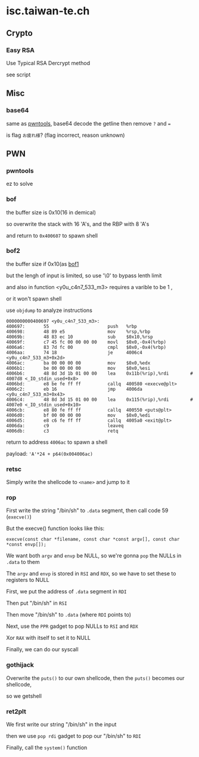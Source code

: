 # isc.taiwan-te.ch

## Crypto

### Easy RSA

Use Typical RSA Dercrypt method

see script


## Misc

### base64

same as [pwntools](#pwntools), base64 decode the getline then remove `?` and `=`

is flag `お疲れ様`? (flag incorrect, reason unknown)



## PWN

### pwntools

ez to solve

### bof

the buffer size is 0x10(16 in demical)

so overwrite the stack with 16 'A's, and the RBP with 8 'A's

and return to `0x400607` to spawn shell

### bof2

the buffer size if 0x10(as [bof1](#bof1)

but the lengh of input is limited, so use '\0' to bypass lenth limit

and also in function <y0u_c4n7_533_m3> requires a varible to be 1 ,

or it won't spawn shell

use `objdump` to analyze instructions

    0000000000400697 <y0u_c4n7_533_m3>:
    400697:       55                      push   %rbp
    400698:       48 89 e5                mov    %rsp,%rbp
    40069b:       48 83 ec 10             sub    $0x10,%rsp
    40069f:       c7 45 fc 00 00 00 00    movl   $0x0,-0x4(%rbp)
    4006a6:       83 7d fc 00             cmpl   $0x0,-0x4(%rbp)
    4006aa:       74 18                   je     4006c4 <y0u_c4n7_533_m3+0x2d>
    4006ac:       ba 00 00 00 00          mov    $0x0,%edx
    4006b1:       be 00 00 00 00          mov    $0x0,%esi
    4006b6:       48 8d 3d 1b 01 00 00    lea    0x11b(%rip),%rdi        # 4007d8 <_IO_stdin_used+0x8>
    4006bd:       e8 be fe ff ff          callq  400580 <execve@plt>
    4006c2:       eb 16                   jmp    4006da <y0u_c4n7_533_m3+0x43>
    4006c4:       48 8d 3d 15 01 00 00    lea    0x115(%rip),%rdi        # 4007e0 <_IO_stdin_used+0x10>
    4006cb:       e8 80 fe ff ff          callq  400550 <puts@plt>
    4006d0:       bf 00 00 00 00          mov    $0x0,%edi
    4006d5:       e8 c6 fe ff ff          callq  4005a0 <exit@plt>
    4006da:       c9                      leaveq 
    4006db:       c3                      retq


return to address `4006ac` to spawn a shell

payload: `'A'*24 + p64(0x004006ac)`

### retsc

Simply write the shellcode to `<name>` and jump to it

### rop

First write the string "/bin/sh" to `.data` segment, then call code 59 (`execve()`)

But the execve() function looks like this:

`execve(const char *filename, const char *const argv[], const char *const envp[]);`

We want both `argv` and `envp` be NULL, so we're gonna `pop` the NULLs in `.data` to them

The `argv` and `envp` is stored in `RSI` and `RDX`, so we have to set these to registers to NULL

First, we put the address of `.data` segment in `RDI`

Then put "/bin/sh" in `RSI`

Then move "/bin/sh" to `.data` (where `RDI` points to)

Next, use the `PPR` gadget to pop NULLs to `RSI` and `RDX`

Xor `RAX` with itself to set it to NULL

Finally, we can do our syscall

### gothijack

Overwrite the `puts()` to our own shellcode, then the `puts()` becomes our shellcode,

so we getshell

### ret2plt

We first write our string "/bin/sh" in the input

then we use `pop rdi` gadget to pop our "/bin/sh" to `RDI`

Finally, call the `system()` function

